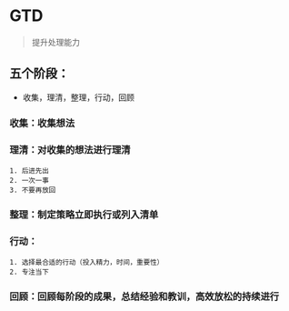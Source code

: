 # GTD
> 提升处理能力
## 五个阶段：
* 收集，理清，整理，行动，回顾
### 收集：收集想法
### 理清：对收集的想法进行理清
	1. 后进先出
	2. 一次一事
	3. 不要再放回

### 整理：制定策略立即执行或列入清单
### 行动：
	1. 选择最合适的行动（投入精力，时间，重要性）
	2. 专注当下
### 回顾：回顾每阶段的成果，总结经验和教训，高效放松的持续进行

